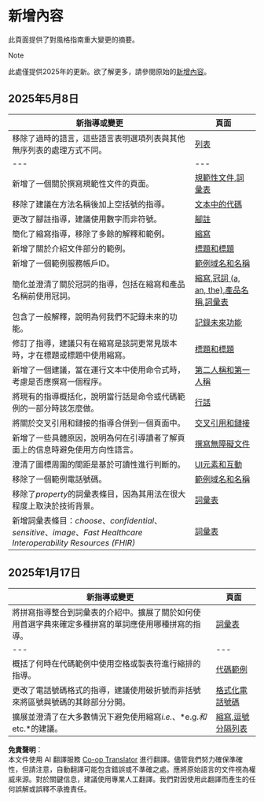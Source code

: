 <!--
CO_OP_TRANSLATOR_METADATA:
{
  "original_hash": "419c1cbbdeeedc8c5b6c84d602254079",
  "translation_date": "2025-08-19T15:38:27+00:00",
  "source_file": "introduction/whats-new.md",
  "language_code": "tw"
}
-->
# 新增內容

此頁面提供了對風格指南重大變更的摘要。

> [!NOTE]
> 此處僅提供2025年的更新。欲了解更多，請參閱原始的[新增內容](https://developers.google.com/style/whats-new)。

## 2025年5月8日

| 新指導或變更 | 頁面 |
| --- | --- |
| 移除了過時的語言，這些語言表明選項列表與其他無序列表的處理方式不同。 | [列表](https://developers.google.com/style/lists) |
| --- | --- |
| 新增了一個關於撰寫規範性文件的頁面。 | [規範性文件](https://developers.google.com/style/prescriptive-documentation),[詞彙表](https://developers.google.com/style/word-list#should) |
| 移除了建議在方法名稱後加上空括號的指導。 | [文本中的代碼](https://developers.google.com/style/code-in-text) |
| 更改了腳註指導，建議使用數字而非符號。 | [腳註](https://developers.google.com/style/footnotes) |
| 簡化了縮寫指導，移除了多餘的解釋和範例。 | [縮寫](https://developers.google.com/style/contractions) |
| 新增了關於介紹文件部分的範例。 | [標題和標題](https://developers.google.com/style/headings) |
| 新增了一個範例服務帳戶ID。 | [範例域名和名稱](https://developers.google.com/style/examples) |
| 簡化並澄清了關於冠詞的指導，包括在縮寫和產品名稱前使用冠詞。 | [縮寫](https://developers.google.com/style/abbreviations),[冠詞 (a, an, the)](https://developers.google.com/style/articles),[產品名稱](https://developers.google.com/style/product-names),[詞彙表](https://developers.google.com/style/word-list) |
| 包含了一般解釋，說明為何我們不記錄未來的功能。 | [記錄未來功能](https://developers.google.com/style/future) |
| 修訂了指導，建議只有在縮寫是該詞更常見版本時，才在標題或標題中使用縮寫。 | [標題和標題](https://developers.google.com/style/headings) |
| 新增了一個建議，當在運行文本中使用命令式時，考慮是否應撰寫一個程序。 | [第二人稱和第一人稱](https://developers.google.com/style/person) |
| 將現有的指導概括化，說明當行話是命令或代碼範例的一部分時該怎麼做。 | [行話](https://developers.google.com/style/jargon) |
| 將關於交叉引用和鏈接的指導合併到一個頁面中。 | [交叉引用和鏈接](https://developers.google.com/style/cross-references) |
| 新增了一些具體原因，說明為何在引導讀者了解頁面上的信息時避免使用方向性語言。 | [撰寫無障礙文件](https://developers.google.com/style/accessibility) |
| 澄清了圖標周圍的間距是基於可讀性進行判斷的。 | [UI元素和互動](https://developers.google.com/style/ui-elements) |
| 移除了一個範例電話號碼。 | [範例域名和名稱](https://developers.google.com/style/examples) |
| 移除了*property*的詞彙表條目，因為其用法在很大程度上取決於技術背景。 | [詞彙表](https://developers.google.com/style/word-list) |
| 新增詞彙表條目：*choose*、*confidential*、*sensitive*、*image*、*Fast Healthcare Interoperability Resources (FHIR)* | [詞彙表](https://developers.google.com/style/word-list) |

## 2025年1月17日

| 新指導或變更 | 頁面 |
| --- | --- |
| 將拼寫指導整合到詞彙表的介紹中。擴展了關於如何使用首選字典來確定多種拼寫的單詞應使用哪種拼寫的指導。 | [詞彙表](https://developers.google.com/style/word-list) |
| --- | --- |
| 概括了何時在代碼範例中使用空格或製表符進行縮排的指導。 | [代碼範例](https://developers.google.com/style/code-samples#guidelines) |
| 更改了電話號碼格式的指導，建議使用破折號而非括號來將區號與號碼的其餘部分分開。 | [格式化電話號碼](https://developers.google.com/style/phone-numbers) |
| 擴展並澄清了在大多數情況下避免使用縮寫*i.e.*、*e.g.*和*etc.*的建議。 | [縮寫](https://developers.google.com/style/abbreviations#dont-use),[逗號分隔列表](https://developers.google.com/style/lists#comma-separated-lists) |

**免責聲明**：  
本文件使用 AI 翻譯服務 [Co-op Translator](https://github.com/Azure/co-op-translator) 進行翻譯。儘管我們努力確保準確性，但請注意，自動翻譯可能包含錯誤或不準確之處。應將原始語言的文件視為權威來源。對於關鍵信息，建議使用專業人工翻譯。我們對因使用此翻譯而產生的任何誤解或誤釋不承擔責任。